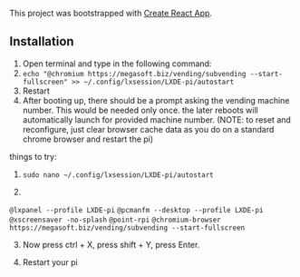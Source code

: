 This project was bootstrapped with [Create React App](https://github.com/facebook/create-react-app).


## Installation
1. Open terminal and type in the following command:
2. `echo "@chromium https://megasoft.biz/vending/subvending --start-fullscreen" >> ~/.config/lxsession/LXDE-pi/autostart`
3. Restart
4. After booting up, there should be a prompt asking the vending machine number. This would be needed only once. the later reboots will automatically launch for provided machine number. (NOTE: to reset and reconfigure, just clear browser cache data as you do on a standard chrome browser and restart the pi)


things to try:
1. `sudo nano ~/.config/lxsession/LXDE-pi/autostart`

2. 
`@lxpanel --profile LXDE-pi`
`@pcmanfm --desktop --profile LXDE-pi`
`@xscreensaver -no-splash`
`@point-rpi`
`@chromium-browser https://megasoft.biz/vending/subvending --start-fullscreen`

3. Now press ctrl + X, press shift + Y, press Enter.

4. Restart your pi
